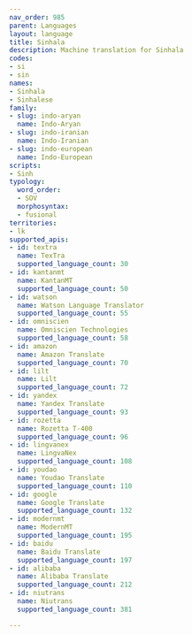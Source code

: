 ```yaml
---
nav_order: 985
parent: Languages
layout: language
title: Sinhala
description: Machine translation for Sinhala
codes:
- si
- sin
names:
- Sinhala
- Sinhalese
family:
- slug: indo-aryan
  name: Indo-Aryan
- slug: indo-iranian
  name: Indo-Iranian
- slug: indo-european
  name: Indo-European
scripts:
- Sinh
typology:
  word_order:
  - SOV
  morphosyntax:
  - fusional
territories:
- lk
supported_apis:
- id: textra
  name: TexTra
  supported_language_count: 30
- id: kantanmt
  name: KantanMT
  supported_language_count: 50
- id: watson
  name: Watson Language Translator
  supported_language_count: 55
- id: omniscien
  name: Omniscien Technologies
  supported_language_count: 58
- id: amazon
  name: Amazon Translate
  supported_language_count: 70
- id: lilt
  name: Lilt
  supported_language_count: 72
- id: yandex
  name: Yandex Translate
  supported_language_count: 93
- id: rozetta
  name: Rozetta T-400
  supported_language_count: 96
- id: lingvanex
  name: LingvaNex
  supported_language_count: 108
- id: youdao
  name: Youdao Translate
  supported_language_count: 110
- id: google
  name: Google Translate
  supported_language_count: 132
- id: modernmt
  name: ModernMT
  supported_language_count: 195
- id: baidu
  name: Baidu Translate
  supported_language_count: 197
- id: alibaba
  name: Alibaba Translate
  supported_language_count: 212
- id: niutrans
  name: Niutrans
  supported_language_count: 381

---
```


